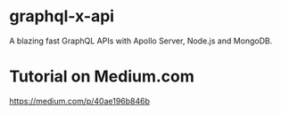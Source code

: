 # graphql-x-api
A blazing fast GraphQL APIs with Apollo Server, Node.js and MongoDB.

# Tutorial on Medium.com
https://medium.com/p/40ae196b846b
